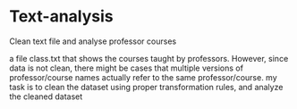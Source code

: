 # Text-analysis
Clean text file and analyse professor courses


a file class.txt that shows the courses taught by  professors.
However, since data is not clean, there might be cases that multiple versions of professor/course
names actually refer to the same professor/course. my task is to clean the dataset using proper
transformation rules, and analyze the cleaned dataset
